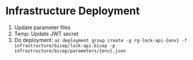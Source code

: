 # Infrastructure Deployment

1. Update parameter files
1. Temp: Update JWT secret
1. Do deployment: `az deployment group create -g rg-lock-api-{env} -f infrastructure/bicep/lock-api.bicep -p infrastructure/bicep/parameters/{env}.json`
